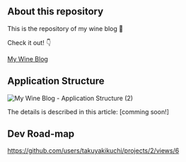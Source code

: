 ## About this repository

This is the repository of my wine blog 🍷

Check it out! 👇

[My Wine Blog](https://wine-blog.vercel.app/)

## Application Structure

![My Wine Blog - Application Structure (2)](https://user-images.githubusercontent.com/51087054/166650302-364c46b9-42c9-41b4-8d25-e71347dde4e1.jpg)

The details is described in this article: [comming soon!]

## Dev Road-map

https://github.com/users/takuyakikuchi/projects/2/views/6

